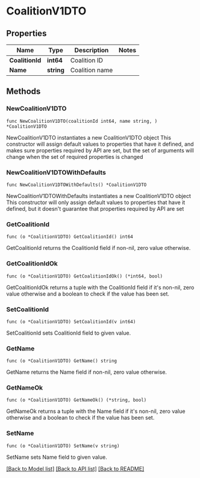 # CoalitionV1DTO

## Properties

Name | Type | Description | Notes
------------ | ------------- | ------------- | -------------
**CoalitionId** | **int64** | Coalition ID | 
**Name** | **string** | Coalition name | 

## Methods

### NewCoalitionV1DTO

`func NewCoalitionV1DTO(coalitionId int64, name string, ) *CoalitionV1DTO`

NewCoalitionV1DTO instantiates a new CoalitionV1DTO object
This constructor will assign default values to properties that have it defined,
and makes sure properties required by API are set, but the set of arguments
will change when the set of required properties is changed

### NewCoalitionV1DTOWithDefaults

`func NewCoalitionV1DTOWithDefaults() *CoalitionV1DTO`

NewCoalitionV1DTOWithDefaults instantiates a new CoalitionV1DTO object
This constructor will only assign default values to properties that have it defined,
but it doesn't guarantee that properties required by API are set

### GetCoalitionId

`func (o *CoalitionV1DTO) GetCoalitionId() int64`

GetCoalitionId returns the CoalitionId field if non-nil, zero value otherwise.

### GetCoalitionIdOk

`func (o *CoalitionV1DTO) GetCoalitionIdOk() (*int64, bool)`

GetCoalitionIdOk returns a tuple with the CoalitionId field if it's non-nil, zero value otherwise
and a boolean to check if the value has been set.

### SetCoalitionId

`func (o *CoalitionV1DTO) SetCoalitionId(v int64)`

SetCoalitionId sets CoalitionId field to given value.


### GetName

`func (o *CoalitionV1DTO) GetName() string`

GetName returns the Name field if non-nil, zero value otherwise.

### GetNameOk

`func (o *CoalitionV1DTO) GetNameOk() (*string, bool)`

GetNameOk returns a tuple with the Name field if it's non-nil, zero value otherwise
and a boolean to check if the value has been set.

### SetName

`func (o *CoalitionV1DTO) SetName(v string)`

SetName sets Name field to given value.



[[Back to Model list]](../README.md#documentation-for-models) [[Back to API list]](../README.md#documentation-for-api-endpoints) [[Back to README]](../README.md)


